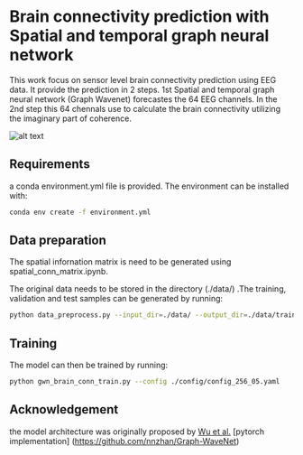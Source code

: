 # Brain connectivity prediction with Spatial and temporal graph neural network

This work focus on sensor level brain connectivity prediction using EEG data. It provide the prediction in 2 steps. 1st Spatial and temporal graph neural network (Graph Wavenet) forecastes the 64 EEG channels. In the 2nd step this 64 chennals use to calculate the brain connectivity utilizing the imaginary part of coherence.  

![alt text](http://url/to/img.png)

## Requirements
a conda environment.yml file is provided. The environment can be installed with:

```bash
conda env create -f environment.yml
```

## Data preparation
The spatial infornation matrix is need to be generated using  spatial_conn_matrix.ipynb. 

The original data needs to be stored in the directory (./data/) .The training, validation and test samples can be generated by running:

```bash
python data_preprocess.py --input_dir=./data/ --output_dir=./data/training_samples_1024
```

## Training

The model can then be trained by running:
```bash
python gwn_brain_conn_train.py --config ./config/config_256_05.yaml
```

## Acknowledgement
the model architecture was originally proposed by [Wu et al.](https://arxiv.org/abs/1906.00121) [pytorch implementation] (https://github.com/nnzhan/Graph-WaveNet)
